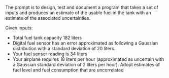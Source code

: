 The prompt is to design, test and document a program that takes a set of inputs and produces an estimate of the usable fuel in the tank with an estimate of the associated uncertainties.

Given inputs: 
- Total fuel tank capacity 182 liters
- Digital fuel sensor has an error approximated as following a Gaussian distribution with a standard deviation of 20 liters.
- Your fuel sensor reading is 34 liters
- Your airplane requires 18 liters per hour (approximated as uncertain with a Gaussian standard deviation of 2 liters per hour). Adopt estimates of fuel level and fuel consumption that are uncorrelated
